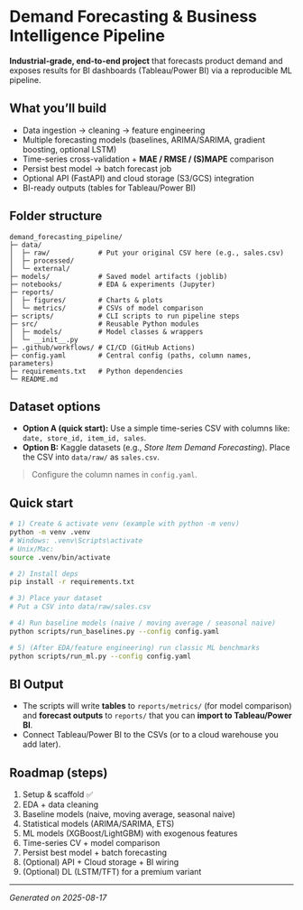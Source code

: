 # Demand Forecasting & Business Intelligence Pipeline

**Industrial-grade, end-to-end project** that forecasts product demand and exposes results for BI dashboards (Tableau/Power BI) via a reproducible ML pipeline.

## What you’ll build
- Data ingestion → cleaning → feature engineering
- Multiple forecasting models (baselines, ARIMA/SARIMA, gradient boosting, optional LSTM)
- Time-series cross-validation + **MAE / RMSE / (S)MAPE** comparison
- Persist best model → batch forecast job
- Optional API (FastAPI) and cloud storage (S3/GCS) integration
- BI-ready outputs (tables for Tableau/Power BI)

## Folder structure
```
demand_forecasting_pipeline/
├─ data/
│  ├─ raw/            # Put your original CSV here (e.g., sales.csv)
│  ├─ processed/
│  └─ external/
├─ models/            # Saved model artifacts (joblib)
├─ notebooks/         # EDA & experiments (Jupyter)
├─ reports/
│  ├─ figures/        # Charts & plots
│  └─ metrics/        # CSVs of model comparison
├─ scripts/           # CLI scripts to run pipeline steps
├─ src/               # Reusable Python modules
│  ├─ models/         # Model classes & wrappers
│  └─ __init__.py
├─ .github/workflows/ # CI/CD (GitHub Actions)
├─ config.yaml        # Central config (paths, column names, parameters)
├─ requirements.txt   # Python dependencies
└─ README.md
```

## Dataset options
- **Option A (quick start):** Use a simple time-series CSV with columns like: `date, store_id, item_id, sales`.
- **Option B:** Kaggle datasets (e.g., *Store Item Demand Forecasting*). Place the CSV into `data/raw/` as `sales.csv`.

> Configure the column names in `config.yaml`.

## Quick start
```bash
# 1) Create & activate venv (example with python -m venv)
python -m venv .venv
# Windows: .venv\Scripts\activate
# Unix/Mac:
source .venv/bin/activate

# 2) Install deps
pip install -r requirements.txt

# 3) Place your dataset
# Put a CSV into data/raw/sales.csv

# 4) Run baseline models (naive / moving average / seasonal naive)
python scripts/run_baselines.py --config config.yaml

# 5) (After EDA/feature engineering) run classic ML benchmarks
python scripts/run_ml.py --config config.yaml
```

## BI Output
- The scripts will write **tables** to `reports/metrics/` (for model comparison) and **forecast outputs** to `reports/` that you can **import to Tableau/Power BI**.
- Connect Tableau/Power BI to the CSVs (or to a cloud warehouse you add later).

## Roadmap (steps)
1. Setup & scaffold ✅
2. EDA + data cleaning
3. Baseline models (naive, moving average, seasonal naive)
4. Statistical models (ARIMA/SARIMA, ETS)
5. ML models (XGBoost/LightGBM) with exogenous features
6. Time-series CV + model comparison
7. Persist best model + batch forecasting
8. (Optional) API + Cloud storage + BI wiring
9. (Optional) DL (LSTM/TFT) for a premium variant

---

*Generated on 2025-08-17*
